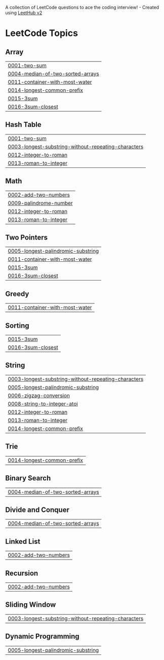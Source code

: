 A collection of LeetCode questions to ace the coding interview! - Created using [LeetHub v2](https://github.com/arunbhardwaj/LeetHub-2.0)
<!---LeetCode Topics Start-->
# LeetCode Topics
## Array
|  |
| ------- |
| [0001-two-sum](https://github.com/KTG5672/leetcode/tree/master/0001-two-sum) |
| [0004-median-of-two-sorted-arrays](https://github.com/KTG5672/leetcode/tree/master/0004-median-of-two-sorted-arrays) |
| [0011-container-with-most-water](https://github.com/KTG5672/leetcode/tree/master/0011-container-with-most-water) |
| [0014-longest-common-prefix](https://github.com/KTG5672/leetcode/tree/master/0014-longest-common-prefix) |
| [0015-3sum](https://github.com/KTG5672/leetcode/tree/master/0015-3sum) |
| [0016-3sum-closest](https://github.com/KTG5672/leetcode/tree/master/0016-3sum-closest) |
## Hash Table
|  |
| ------- |
| [0001-two-sum](https://github.com/KTG5672/leetcode/tree/master/0001-two-sum) |
| [0003-longest-substring-without-repeating-characters](https://github.com/KTG5672/leetcode/tree/master/0003-longest-substring-without-repeating-characters) |
| [0012-integer-to-roman](https://github.com/KTG5672/leetcode/tree/master/0012-integer-to-roman) |
| [0013-roman-to-integer](https://github.com/KTG5672/leetcode/tree/master/0013-roman-to-integer) |
## Math
|  |
| ------- |
| [0002-add-two-numbers](https://github.com/KTG5672/leetcode/tree/master/0002-add-two-numbers) |
| [0009-palindrome-number](https://github.com/KTG5672/leetcode/tree/master/0009-palindrome-number) |
| [0012-integer-to-roman](https://github.com/KTG5672/leetcode/tree/master/0012-integer-to-roman) |
| [0013-roman-to-integer](https://github.com/KTG5672/leetcode/tree/master/0013-roman-to-integer) |
## Two Pointers
|  |
| ------- |
| [0005-longest-palindromic-substring](https://github.com/KTG5672/leetcode/tree/master/0005-longest-palindromic-substring) |
| [0011-container-with-most-water](https://github.com/KTG5672/leetcode/tree/master/0011-container-with-most-water) |
| [0015-3sum](https://github.com/KTG5672/leetcode/tree/master/0015-3sum) |
| [0016-3sum-closest](https://github.com/KTG5672/leetcode/tree/master/0016-3sum-closest) |
## Greedy
|  |
| ------- |
| [0011-container-with-most-water](https://github.com/KTG5672/leetcode/tree/master/0011-container-with-most-water) |
## Sorting
|  |
| ------- |
| [0015-3sum](https://github.com/KTG5672/leetcode/tree/master/0015-3sum) |
| [0016-3sum-closest](https://github.com/KTG5672/leetcode/tree/master/0016-3sum-closest) |
## String
|  |
| ------- |
| [0003-longest-substring-without-repeating-characters](https://github.com/KTG5672/leetcode/tree/master/0003-longest-substring-without-repeating-characters) |
| [0005-longest-palindromic-substring](https://github.com/KTG5672/leetcode/tree/master/0005-longest-palindromic-substring) |
| [0006-zigzag-conversion](https://github.com/KTG5672/leetcode/tree/master/0006-zigzag-conversion) |
| [0008-string-to-integer-atoi](https://github.com/KTG5672/leetcode/tree/master/0008-string-to-integer-atoi) |
| [0012-integer-to-roman](https://github.com/KTG5672/leetcode/tree/master/0012-integer-to-roman) |
| [0013-roman-to-integer](https://github.com/KTG5672/leetcode/tree/master/0013-roman-to-integer) |
| [0014-longest-common-prefix](https://github.com/KTG5672/leetcode/tree/master/0014-longest-common-prefix) |
## Trie
|  |
| ------- |
| [0014-longest-common-prefix](https://github.com/KTG5672/leetcode/tree/master/0014-longest-common-prefix) |
## Binary Search
|  |
| ------- |
| [0004-median-of-two-sorted-arrays](https://github.com/KTG5672/leetcode/tree/master/0004-median-of-two-sorted-arrays) |
## Divide and Conquer
|  |
| ------- |
| [0004-median-of-two-sorted-arrays](https://github.com/KTG5672/leetcode/tree/master/0004-median-of-two-sorted-arrays) |
## Linked List
|  |
| ------- |
| [0002-add-two-numbers](https://github.com/KTG5672/leetcode/tree/master/0002-add-two-numbers) |
## Recursion
|  |
| ------- |
| [0002-add-two-numbers](https://github.com/KTG5672/leetcode/tree/master/0002-add-two-numbers) |
## Sliding Window
|  |
| ------- |
| [0003-longest-substring-without-repeating-characters](https://github.com/KTG5672/leetcode/tree/master/0003-longest-substring-without-repeating-characters) |
## Dynamic Programming
|  |
| ------- |
| [0005-longest-palindromic-substring](https://github.com/KTG5672/leetcode/tree/master/0005-longest-palindromic-substring) |
<!---LeetCode Topics End-->